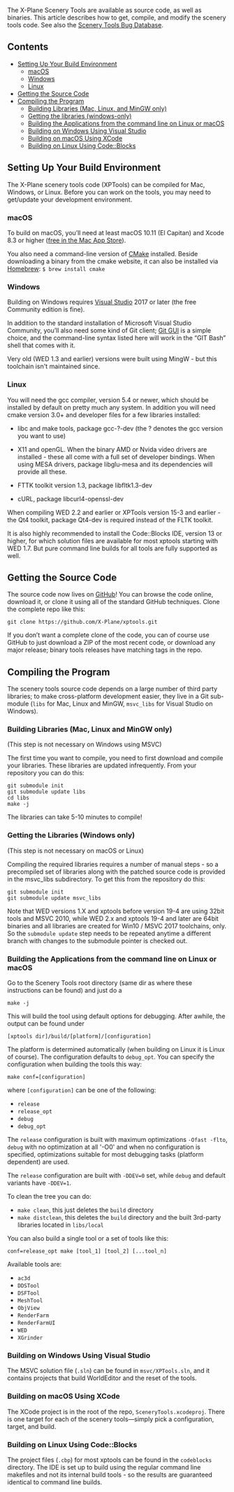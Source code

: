 The X-Plane Scenery Tools are available as source code, as well as binaries. This article describes how to get, compile, and modify the scenery tools code. See also the [Scenery Tools Bug Database](http://developer.x-plane.com/scenery-tools-bug-database/ "Scenery Tools Bug Database").

## Contents

- [Setting Up Your Build Environment](#setting-up-your-build-environment)
    - [macOS](#macos)
    - [Windows](#windows)
    - [Linux](#linux)
- [Getting the Source Code](#getting-the-source-code)
- [Compiling the Program](#compiling-the-program)
    - [Building Libraries (Mac, Linux, and MinGW only)](#building-libraries-mac-linux-and-mingw-only)
    - [Getting the libraries (windows-only)](#getting-the-libraries-windows-only)
    - [Building the Applications from the command line on Linux or macOS](#building-the-applications-from-the-command-line-on-linux-or-macos)
    - [Building on Windows Using Visual Studio](#building-on-windows-using-visual-studio)
    - [Building on macOS Using XCode](#building-on-macos-using-xcode)
    - [Building on Linux Using Code::Blocks](#building-on-linux-using-codeblocks)


## Setting Up Your Build Environment

The X-Plane scenery tools code (XPTools) can be compiled for Mac, Windows, or Linux. Before you can work on the tools, you may need to get/update your development environment.

### macOS

To build on macOS, you’ll need at least macOS 10.11 (El Capitan) and Xcode 8.3 or higher ([free in the Mac App Store](https://apps.apple.com/us/app/xcode/id497799835?mt=12)).

You also need a command-line version of [CMake](http://www.cmake.org/) installed. Beside downloading a binary from the cmake website, it can also be installed via [Homebrew](https://brew.sh): `$ brew install cmake`

### Windows

Building on Windows requires [Visual Studio](https://visualstudio.microsoft.com/vs/features/cplusplus/) 2017 or later (the free Community edition is fine).

In addition to the standard installation of Microsoft Visual Studio Community, you’ll also need some kind of Git client; [Git GUI](http://msysgit.github.io/) is a simple choice, and the command-line syntax listed here will work in the “GIT Bash” shell that comes with it.

Very old (WED 1.3 and earlier) versions were built using MingW - but this toolchain isn't maintained since.

### Linux

You will need the gcc compiler, version 5.4 or newer, which should be installed by default on pretty much any system. In addition you will need cmake version 3.0+ and developer files for a few libraries installed:

* libc and make tools, package gcc-?-dev (the ? denotes the gcc version you want to use)

* X11 and openGL. When the binary AMD or Nvida video drivers are installed - these all come with a full set of developer bindings. When using MESA drivers, package libglu-mesa and its dependencies will provide all these.

* FTTK toolkit version 1.3, package libfltk1.3-dev
* cURL, package libcurl4-openssl-dev

When compiling WED 2.2 and earlier or XPTools version 15-3 and earlier - the Qt4 toolkit, package Qt4-dev is required instead of the FLTK toolkit.

It is also highly recommended to install the Code::Blocks IDE, version 13 or higher, for which solution files are available for most xptools starting with WED 1.7. But pure command line builds for all tools are fully supported as well.

## Getting the Source Code

The source code now lives on [GitHub](https://github.com/X-Plane/xptools)! You can browse the code online, download it, or clone it using all of the standard GitHub techniques. Clone the complete repo like this:

    git clone https://github.com/X-Plane/xptools.git

If you don’t want a complete clone of the code, you can of course use GitHub to just download a ZIP of the most recent code, or download any major release; binary tools releases have matching tags in the repo.

## Compiling the Program

The scenery tools source code depends on a large number of third party libraries; to make cross-platform development easier, they live in a Git sub-module (`libs` for Mac, Linux and MinGW, `msvc_libs` for Visual Studio on Windows).

### Building Libraries (Mac, Linux and MinGW only)

(This step is not necessary on Windows using MSVC)

The first time you want to compile, you need to first download and compile your libraries. These libraries are updated infrequently. From your repository you can do this:

    git submodule init
    git submodule update libs
    cd libs
    make -j

The libraries can take 5-10 minutes to compile!

### Getting the Libraries (Windows only)

(This step is not necessary on macOS or Linux)

Compiling the required libraries requires a number of manual steps - so a precompiled set of libraries along with the patched source code is provided in the msvc_libs subdirectory. To get this from the repository do this:

    git submodule init
    git submodule update msvc_libs

Note that WED versions 1.X and xptools before version 19-4 are using 32bit tools and MSVC 2010, while WED 2.x and xptools 19-4 and later are 64bit binaries and all libraries are created for Win10 / MSVC 2017 toolchains, only. So the `submodule update` step needs to be repeated anytime a different branch with changes to the submodule pointer is checked out.

### Building the Applications from the command line on Linux or macOS

Go to the Scenery Tools root directory (same dir as where these instructions can be found) and just do a 

    make -j

This will build the tool using default options for debugging. After awhile, the output can be found under

    [xptools dir]/build/[platform]/[configuration]

The platform is determined automatically (when building on Linux it is Linux of course). The configuration defaults to `debug_opt`. You can specify the configuration when building the tools this way:

    make conf=[configuration]

where `[configuration]` can be one of the following:

* `release`
* `release_opt`
* `debug`
* `debug_opt`

The `release` configuration is built with maximum optimizations `-Ofast -flto`, `debug` with no optimization at all '-O0' and when no configuration is specified, optimizations suitable for most debugging tasks (platform dependent) are used.

The `release` configuration are built with `-DDEV=0` set, while `debug` and default variants have `-DDEV=1`.

To clean the tree you can do:

* `make clean`, this just deletes the `build` directory
* `make distclean`, this deletes the `build` directory and the built 3rd-party libraries located in `libs/local`

You can also build a single tool or a set of tools like this:

    conf=release_opt make [tool_1] [tool_2] [...tool_n]

Available tools are:

* `ac3d`
* `DDSTool`
* `DSFTool`
* `MeshTool`
* `ObjView`
* `RenderFarm`
* `RenderFarmUI`
* `WED`
* `XGrinder`

### Building on Windows Using Visual Studio

The MSVC solution file (`.sln`) can be found in `msvc/XPTools.sln`, and it contains projects that build WorldEditor and the reset of the tools.

### Building on macOS Using XCode

The XCode project is in the root of the repo, `SceneryTools.xcodeproj`. There is one target for each of the scenery tools—simply pick a configuration, target, and build.

### Building on Linux Using Code::Blocks

The project files (`.cbp`) for most xptools can be found in the `codeblocks` directory. The IDE is set up to build using the regular command line makefiles and not its internal build tools - so the results are guaranteed identical to command line builds.

